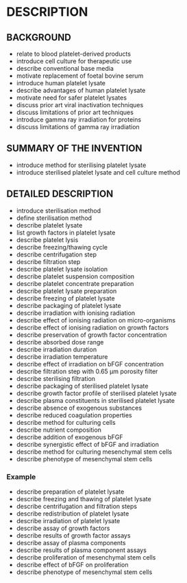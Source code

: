 # DESCRIPTION

## BACKGROUND

- relate to blood platelet-derived products
- introduce cell culture for therapeutic use
- describe conventional base media
- motivate replacement of foetal bovine serum
- introduce human platelet lysate
- describe advantages of human platelet lysate
- motivate need for safer platelet lysates
- discuss prior art viral inactivation techniques
- discuss limitations of prior art techniques
- introduce gamma ray irradiation for proteins
- discuss limitations of gamma ray irradiation

## SUMMARY OF THE INVENTION

- introduce method for sterilising platelet lysate
- introduce sterilised platelet lysate and cell culture method

## DETAILED DESCRIPTION

- introduce sterilisation method
- define sterilisation method
- describe platelet lysate
- list growth factors in platelet lysate
- describe platelet lysis
- describe freezing/thawing cycle
- describe centrifugation step
- describe filtration step
- describe platelet lysate isolation
- describe platelet suspension composition
- describe platelet concentrate preparation
- describe platelet lysate preparation
- describe freezing of platelet lysate
- describe packaging of platelet lysate
- describe irradiation with ionising radiation
- describe effect of ionising radiation on micro-organisms
- describe effect of ionising radiation on growth factors
- describe preservation of growth factor concentration
- describe absorbed dose range
- describe irradiation duration
- describe irradiation temperature
- describe effect of irradiation on bFGF concentration
- describe filtration step with 0.65 μm porosity filter
- describe sterilising filtration
- describe packaging of sterilised platelet lysate
- describe growth factor profile of sterilised platelet lysate
- describe plasma constituents in sterilised platelet lysate
- describe absence of exogenous substances
- describe reduced coagulation properties
- describe method for culturing cells
- describe nutrient composition
- describe addition of exogenous bFGF
- describe synergistic effect of bFGF and irradiation
- describe method for culturing mesenchymal stem cells
- describe phenotype of mesenchymal stem cells

### Example

- describe preparation of platelet lysate
- describe freezing and thawing of platelet lysate
- describe centrifugation and filtration steps
- describe redistribution of platelet lysate
- describe irradiation of platelet lysate
- describe assay of growth factors
- describe results of growth factor assays
- describe assay of plasma components
- describe results of plasma component assays
- describe proliferation of mesenchymal stem cells
- describe effect of bFGF on proliferation
- describe phenotype of mesenchymal stem cells

